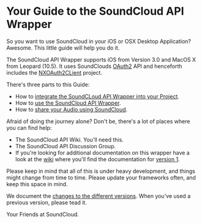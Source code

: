 # Your Guide to the SoundCloud API Wrapper

So you want to use SoundCloud in your iOS or OSX Desktop Application? Awesome. This little guide will help you do it.

The SoundCloud API Wrapper supports iOS from Version 3.0 and MacOS X from Leopard (10.5). It uses SoundClouds [OAuth2](http://oauth.net/2) API and henceforth includes the [NXOAuth2CLient](http://github.com/nxtbgthng/OAuth2Client) project.

There's three parts to this Guide:

* How to [integrate the SoundCLoud API Wrapper into your Project](Setup.md).
* How to [use the SoundCloud API Wrapper](Usage.md).
* How to [share your Audio using SoundCloud](Sharing.md).

Afraid of doing the journey alone? Don't be, there's a lot of places where you can find help:

* The SoundCloud API Wiki. You'll need this.
* The SoundCloud API Discussion Group.
* If you're looking for additional documentation on this wrapper have a look at the [wiki](http://wiki.github.com/soundcloud/cocoa-api-wrapper/) where you'll find the documentation for [version 1](http://github.com/soundcloud/cocoa-api-wrapper/tree/v1.0).

Please keep in mind that all of this is under heavy development, and things might change from time to time. Please update your frameworks often, and keep this space in mind.

We document the [changes to the different versions](Changes.md). When you've used a previous version, please tead it.

Your Friends at SoundCloud.